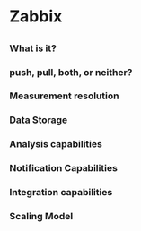 # Zabbix

## 

### What is it? 

### push, pull, both, or neither?

### Measurement resolution 

### Data Storage 

### Analysis capabilities

### Notification Capabilities

### Integration capabilities

### Scaling Model
